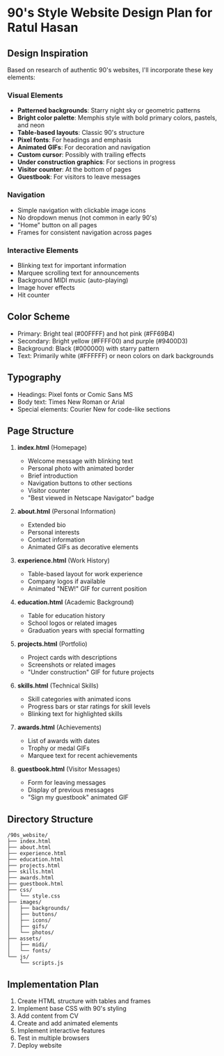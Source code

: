# 90's Style Website Design Plan for Ratul Hasan

## Design Inspiration
Based on research of authentic 90's websites, I'll incorporate these key elements:

### Visual Elements
- **Patterned backgrounds**: Starry night sky or geometric patterns
- **Bright color palette**: Memphis style with bold primary colors, pastels, and neon
- **Table-based layouts**: Classic 90's structure
- **Pixel fonts**: For headings and emphasis
- **Animated GIFs**: For decoration and navigation
- **Custom cursor**: Possibly with trailing effects
- **Under construction graphics**: For sections in progress
- **Visitor counter**: At the bottom of pages
- **Guestbook**: For visitors to leave messages

### Navigation
- Simple navigation with clickable image icons
- No dropdown menus (not common in early 90's)
- "Home" button on all pages
- Frames for consistent navigation across pages

### Interactive Elements
- Blinking text for important information
- Marquee scrolling text for announcements
- Background MIDI music (auto-playing)
- Image hover effects
- Hit counter

## Color Scheme
- Primary: Bright teal (#00FFFF) and hot pink (#FF69B4)
- Secondary: Bright yellow (#FFFF00) and purple (#9400D3)
- Background: Black (#000000) with starry pattern
- Text: Primarily white (#FFFFFF) or neon colors on dark backgrounds

## Typography
- Headings: Pixel fonts or Comic Sans MS
- Body text: Times New Roman or Arial
- Special elements: Courier New for code-like sections

## Page Structure
1. **index.html** (Homepage)
   - Welcome message with blinking text
   - Personal photo with animated border
   - Brief introduction
   - Navigation buttons to other sections
   - Visitor counter
   - "Best viewed in Netscape Navigator" badge

2. **about.html** (Personal Information)
   - Extended bio
   - Personal interests
   - Contact information
   - Animated GIFs as decorative elements

3. **experience.html** (Work History)
   - Table-based layout for work experience
   - Company logos if available
   - Animated "NEW!" GIF for current position

4. **education.html** (Academic Background)
   - Table for education history
   - School logos or related images
   - Graduation years with special formatting

5. **projects.html** (Portfolio)
   - Project cards with descriptions
   - Screenshots or related images
   - "Under construction" GIF for future projects

6. **skills.html** (Technical Skills)
   - Skill categories with animated icons
   - Progress bars or star ratings for skill levels
   - Blinking text for highlighted skills

7. **awards.html** (Achievements)
   - List of awards with dates
   - Trophy or medal GIFs
   - Marquee text for recent achievements

8. **guestbook.html** (Visitor Messages)
   - Form for leaving messages
   - Display of previous messages
   - "Sign my guestbook" animated GIF

## Directory Structure
```
/90s_website/
├── index.html
├── about.html
├── experience.html
├── education.html
├── projects.html
├── skills.html
├── awards.html
├── guestbook.html
├── css/
│   └── style.css
├── images/
│   ├── backgrounds/
│   ├── buttons/
│   ├── icons/
│   ├── gifs/
│   └── photos/
├── assets/
│   ├── midi/
│   └── fonts/
└── js/
    └── scripts.js
```

## Implementation Plan
1. Create HTML structure with tables and frames
2. Implement base CSS with 90's styling
3. Add content from CV
4. Create and add animated elements
5. Implement interactive features
6. Test in multiple browsers
7. Deploy website
